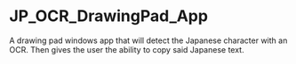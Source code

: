 # JP_OCR_DrawingPad_App
 A drawing pad windows app that will detect the Japanese character with an OCR. Then gives the user the ability to copy said Japanese text.

